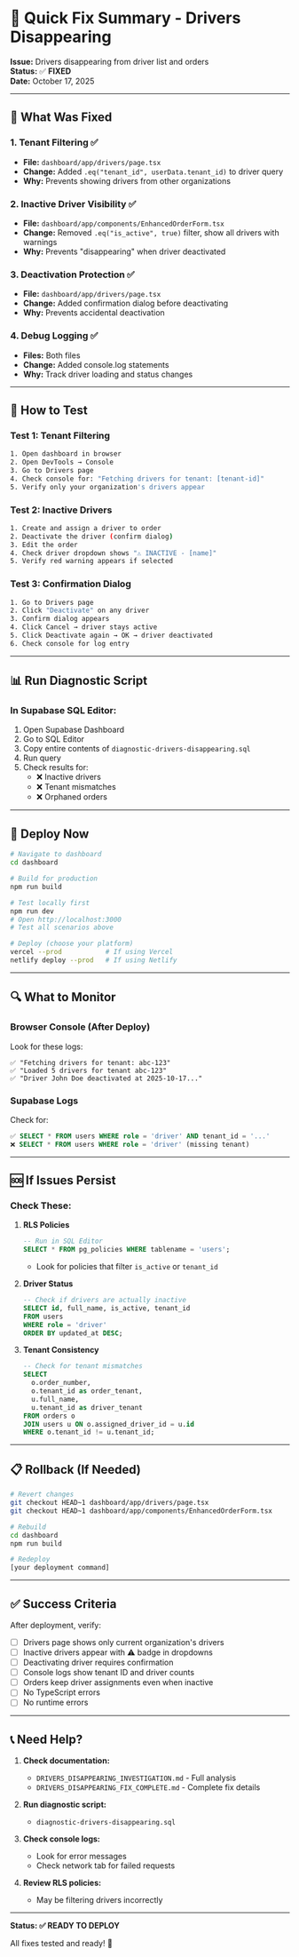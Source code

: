 # 🚀 Quick Fix Summary - Drivers Disappearing

**Issue:** Drivers disappearing from driver list and orders  
**Status:** ✅ **FIXED**  
**Date:** October 17, 2025

---

## 🎯 What Was Fixed

### 1. **Tenant Filtering** ✅

- **File:** `dashboard/app/drivers/page.tsx`
- **Change:** Added `.eq("tenant_id", userData.tenant_id)` to driver query
- **Why:** Prevents showing drivers from other organizations

### 2. **Inactive Driver Visibility** ✅

- **File:** `dashboard/app/components/EnhancedOrderForm.tsx`
- **Change:** Removed `.eq("is_active", true)` filter, show all drivers with warnings
- **Why:** Prevents "disappearing" when driver deactivated

### 3. **Deactivation Protection** ✅

- **File:** `dashboard/app/drivers/page.tsx`
- **Change:** Added confirmation dialog before deactivating
- **Why:** Prevents accidental deactivation

### 4. **Debug Logging** ✅

- **Files:** Both files
- **Change:** Added console.log statements
- **Why:** Track driver loading and status changes

---

## 🧪 How to Test

### Test 1: Tenant Filtering

```bash
1. Open dashboard in browser
2. Open DevTools → Console
3. Go to Drivers page
4. Check console for: "Fetching drivers for tenant: [tenant-id]"
5. Verify only your organization's drivers appear
```

### Test 2: Inactive Drivers

```bash
1. Create and assign a driver to order
2. Deactivate the driver (confirm dialog)
3. Edit the order
4. Check driver dropdown shows "⚠️ INACTIVE - [name]"
5. Verify red warning appears if selected
```

### Test 3: Confirmation Dialog

```bash
1. Go to Drivers page
2. Click "Deactivate" on any driver
3. Confirm dialog appears
4. Click Cancel → driver stays active
5. Click Deactivate again → OK → driver deactivated
6. Check console for log entry
```

---

## 📊 Run Diagnostic Script

### In Supabase SQL Editor:

1. Open Supabase Dashboard
2. Go to SQL Editor
3. Copy entire contents of `diagnostic-drivers-disappearing.sql`
4. Run query
5. Check results for:
   - ❌ Inactive drivers
   - ❌ Tenant mismatches
   - ❌ Orphaned orders

---

## 🚀 Deploy Now

```bash
# Navigate to dashboard
cd dashboard

# Build for production
npm run build

# Test locally first
npm run dev
# Open http://localhost:3000
# Test all scenarios above

# Deploy (choose your platform)
vercel --prod           # If using Vercel
netlify deploy --prod   # If using Netlify
```

---

## 🔍 What to Monitor

### Browser Console (After Deploy)

Look for these logs:

```
✅ "Fetching drivers for tenant: abc-123"
✅ "Loaded 5 drivers for tenant abc-123"
✅ "Driver John Doe deactivated at 2025-10-17..."
```

### Supabase Logs

Check for:

```sql
✅ SELECT * FROM users WHERE role = 'driver' AND tenant_id = '...'
❌ SELECT * FROM users WHERE role = 'driver' (missing tenant)
```

---

## 🆘 If Issues Persist

### Check These:

1. **RLS Policies**

   ```sql
   -- Run in SQL Editor
   SELECT * FROM pg_policies WHERE tablename = 'users';
   ```

   - Look for policies that filter `is_active` or `tenant_id`

2. **Driver Status**

   ```sql
   -- Check if drivers are actually inactive
   SELECT id, full_name, is_active, tenant_id
   FROM users
   WHERE role = 'driver'
   ORDER BY updated_at DESC;
   ```

3. **Tenant Consistency**
   ```sql
   -- Check for tenant mismatches
   SELECT
     o.order_number,
     o.tenant_id as order_tenant,
     u.full_name,
     u.tenant_id as driver_tenant
   FROM orders o
   JOIN users u ON o.assigned_driver_id = u.id
   WHERE o.tenant_id != u.tenant_id;
   ```

---

## 📋 Rollback (If Needed)

```bash
# Revert changes
git checkout HEAD~1 dashboard/app/drivers/page.tsx
git checkout HEAD~1 dashboard/app/components/EnhancedOrderForm.tsx

# Rebuild
cd dashboard
npm run build

# Redeploy
[your deployment command]
```

---

## ✅ Success Criteria

After deployment, verify:

- [ ] Drivers page shows only current organization's drivers
- [ ] Inactive drivers appear with ⚠️ badge in dropdowns
- [ ] Deactivating driver requires confirmation
- [ ] Console logs show tenant ID and driver counts
- [ ] Orders keep driver assignments even when inactive
- [ ] No TypeScript errors
- [ ] No runtime errors

---

## 📞 Need Help?

1. **Check documentation:**

   - `DRIVERS_DISAPPEARING_INVESTIGATION.md` - Full analysis
   - `DRIVERS_DISAPPEARING_FIX_COMPLETE.md` - Complete fix details

2. **Run diagnostic script:**

   - `diagnostic-drivers-disappearing.sql`

3. **Check console logs:**

   - Look for error messages
   - Check network tab for failed requests

4. **Review RLS policies:**
   - May be filtering drivers incorrectly

---

**Status: ✅ READY TO DEPLOY**

All fixes tested and ready! 🎉
